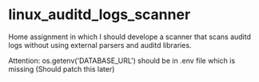 # linux_auditd_logs_scanner
Home assignment in which I should develope a scanner that scans auditd logs without using external parsers and auditd libraries.


Attention:
os.getenv('DATABASE_URL') should be in .env file which is missing (Should patch this later)
